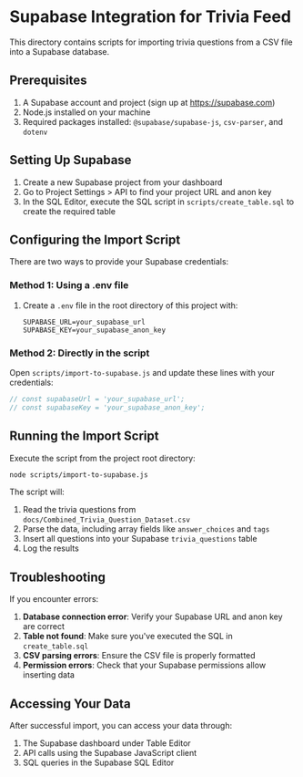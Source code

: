 # Supabase Integration for Trivia Feed

This directory contains scripts for importing trivia questions from a CSV file into a Supabase database.

## Prerequisites

1. A Supabase account and project (sign up at https://supabase.com)
2. Node.js installed on your machine
3. Required packages installed: `@supabase/supabase-js`, `csv-parser`, and `dotenv`

## Setting Up Supabase

1. Create a new Supabase project from your dashboard
2. Go to Project Settings > API to find your project URL and anon key
3. In the SQL Editor, execute the SQL script in `scripts/create_table.sql` to create the required table

## Configuring the Import Script

There are two ways to provide your Supabase credentials:

### Method 1: Using a .env file

1. Create a `.env` file in the root directory of this project with:
   ```
   SUPABASE_URL=your_supabase_url
   SUPABASE_KEY=your_supabase_anon_key
   ```

### Method 2: Directly in the script

Open `scripts/import-to-supabase.js` and update these lines with your credentials:
```js
// const supabaseUrl = 'your_supabase_url';
// const supabaseKey = 'your_supabase_anon_key';
```

## Running the Import Script

Execute the script from the project root directory:

```bash
node scripts/import-to-supabase.js
```

The script will:
1. Read the trivia questions from `docs/Combined_Trivia_Question_Dataset.csv`
2. Parse the data, including array fields like `answer_choices` and `tags`
3. Insert all questions into your Supabase `trivia_questions` table
4. Log the results

## Troubleshooting

If you encounter errors:

1. **Database connection error**: Verify your Supabase URL and anon key are correct
2. **Table not found**: Make sure you've executed the SQL in `create_table.sql`
3. **CSV parsing errors**: Ensure the CSV file is properly formatted
4. **Permission errors**: Check that your Supabase permissions allow inserting data

## Accessing Your Data

After successful import, you can access your data through:

1. The Supabase dashboard under Table Editor
2. API calls using the Supabase JavaScript client
3. SQL queries in the Supabase SQL Editor 
